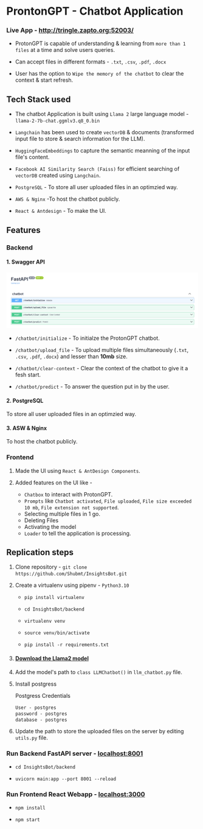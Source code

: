 # ProntonGPT - Chatbot Application
### Live App - http://tringle.zapto.org:52003/

* ProtonGPT is capable of understanding & learning from `more than 1 files` at a time and solve users queries.
* Can accept files in different formats -  `.txt`, `.csv`, `.pdf`, `.docx`

* User has the option to `Wipe the memory of the chatbot` to clear the context & start refresh.

## Tech Stack used 

* The chatbot Application is built using `Llama 2` large language model -
`llama-2-7b-chat.ggmlv3.q8_0.bin`

* `Langchain` has been used to create `vectorDB` & documents (transformed input file to store & search information for the LLM).

* `HuggingFaceEmbeddings` to capture the semantic meanning of the input file's content.

* `Facebook AI Similarity Search (Faiss)` for efficient searching of `vectorDB` created using `Langchain`.

* `PostgreSQL` - To store all user uploaded files in an optimzied way.

* `AWS & Nginx`  -To host the chatbot publicly.

* `React & Antdesign` - To make the UI.


## Features 

### Backend

#### 1. Swagger API 

![alt text](image.png)


* `/chatbot/initialize` - To initialze the ProtonGPT chatbot. 

* `/chatbot/upload_file` - To upload multiple files simultaneously (`.txt`, `.csv`, `.pdf`, `.docx`) and lesser than **10mb** size.

* `/chatbot/clear-context` -  Clear the context of the chatbot to give it a fesh start.

* `/chatbot/predict` - To answer the question put in by the user.

#### 2. PostgreSQL

To store all user uploaded files in an optimzied way.

#### 3. ASW & Nginx
To host the chatbot publicly.

### Frontend

1. Made the UI using `React & AntDesign Components`.

2. Added features on the UI like - 
   - `Chatbox` to interact with ProtonGPT.
   - `Prompts` like `Chatbot activated`, `File uploaded`, `File size exceeded 10 mb`, `File extension not supported`.
   - Selecting multiple files in 1 go.
   - Deleting Files
   - Activating the model
   - `Loader` to tell the application is processing.

## Replication steps

1. Clone repository - `git clone https://github.com/Shubmt/InsightsBot.git`

2. Create a virtualenv using pipenv - `Python3.10`

   * `pip install virtualenv`

   * `cd InsightsBot/backend`

   * `virtualenv venv`

   * `source venv/bin/activate`

   * `pip install -r requirements.txt`

3. ####  [Download the Llama2 model](https://cdn-lfs.huggingface.co/repos/30/e3/30e3aca7233f7337633262ff6d59dd98559ecd8982e7419b39752c8d0daae1ca/c756fd4df072ea9390a957ead55b440a01258e3b31e66bec00dab9c108f0fca8?response-content-disposition=attachment%3B+filename*%3DUTF-8%27%27llama-2-7b-chat.ggmlv3.q3_K_M.bin%3B+filename%3D%22llama-2-7b-chat.ggmlv3.q3_K_M.bin%22%3B&response-content-type=application%2Foctet-stream&Expires=1711098885&Policy=eyJTdGF0ZW1lbnQiOlt7IkNvbmRpdGlvbiI6eyJEYXRlTGVzc1RoYW4iOnsiQVdTOkVwb2NoVGltZSI6MTcxMTA5ODg4NX19LCJSZXNvdXJjZSI6Imh0dHBzOi8vY2RuLWxmcy5odWdnaW5nZmFjZS5jby9yZXBvcy8zMC9lMy8zMGUzYWNhNzIzM2Y3MzM3NjMzMjYyZmY2ZDU5ZGQ5ODU1OWVjZDg5ODJlNzQxOWIzOTc1MmM4ZDBkYWFlMWNhL2M3NTZmZDRkZjA3MmVhOTM5MGE5NTdlYWQ1NWI0NDBhMDEyNThlM2IzMWU2NmJlYzAwZGFiOWMxMDhmMGZjYTg%7EcmVzcG9uc2UtY29udGVudC1kaXNwb3NpdGlvbj0qJnJlc3BvbnNlLWNvbnRlbnQtdHlwZT0qIn1dfQ__&Signature=LH%7EOBNSp0FAafkxn7fuCO9irPjy2VRpX6CbrZjT0YdLYCr5QFqTUMGW3vfqv%7EdZfsmLTvpflsi0bdjli83olF5ET4fcZIaFvWpiqJZPZ2LMkS-zpq7OpoYOlIsXVXGtsWG81QlQhcf4WaC-5UNBF2cU4i4MzNDisyV1Vm4rbvu782xwlRW7trKSmZz-HUFG%7EPUDX-H3%7EvnRFzoqteMyJzURxZ0SlamBPpJWvur8uw3PnCb8MwA5-pxeCC50KaL-DR7DkXERNopAIu0X9rg5NCTbC4FVAct31dZ1smWY%7EZJeFQqrTSMJoEhR27g7lzkunHNQ7TpwEtfVomVj4sTkhfA__&Key-Pair-Id=KVTP0A1DKRTAX)

4. Add the model's path to `class LLMChatbot()` in `llm_chatbot.py` file.

5. Install postgress

   Postgress Credentials
   ```
   User - postgres
   password - postgres
   database - postgres
   ```

6. Update the path to store the uploaded files on the server by editing `utils.py` file.   

### Run Backend FastAPI server - [localhost:8001](localhost:8001)

- `cd InsightsBot/backend`


- `uvicorn main:app --port 8001 --reload`

### Run Frontend React Webapp - [localhost:3000](localhost:3000)

- `npm install`

- `npm start`







